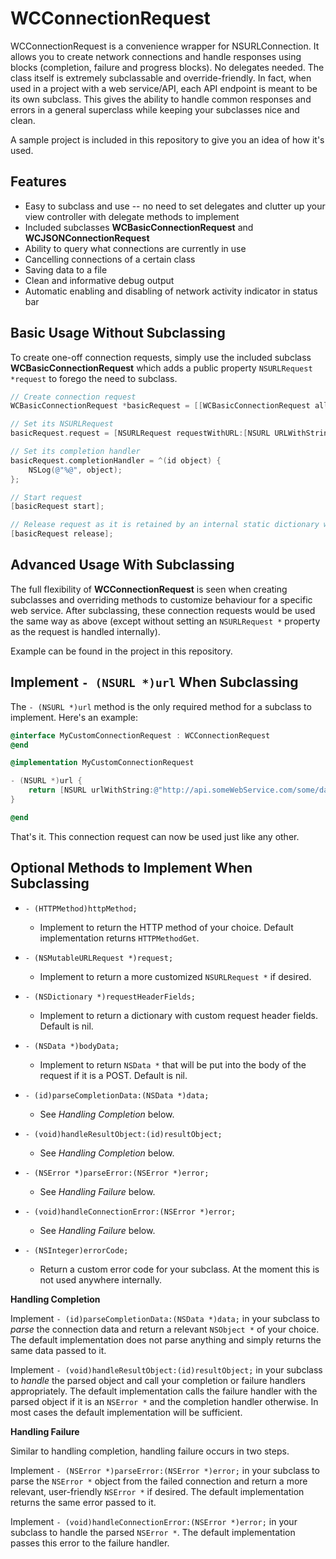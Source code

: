 WCConnectionRequest
===================

WCConnectionRequest is a convenience wrapper for NSURLConnection. It allows you to create network connections and handle responses using blocks (completion, failure and progress blocks). No delegates needed. The class itself is extremely subclassable and override-friendly. In fact, when used in a project with a web service/API, each API endpoint is meant to be its own subclass. This gives the ability to handle common responses and errors in a general superclass while keeping your subclasses nice and clean.

A sample project is included in this repository to give you an idea of how it's used.

Features
--------
* Easy to subclass and use -- no need to set delegates and clutter up your view controller with delegate methods to implement
* Included subclasses **WCBasicConnectionRequest** and **WCJSONConnectionRequest**
* Ability to query what connections are currently in use
* Cancelling connections of a certain class
* Saving data to a file
* Clean and informative debug output
* Automatic enabling and disabling of network activity indicator in status bar

Basic Usage Without Subclassing
-------------------------------

To create one-off connection requests, simply use the included subclass **WCBasicConnectionRequest** which adds a public property `NSURLRequest *request` to forego the need to subclass.

```objective-c
// Create connection request
WCBasicConnectionRequest *basicRequest = [[WCBasicConnectionRequest alloc] init];

// Set its NSURLRequest
basicRequest.request = [NSURLRequest requestWithURL:[NSURL URLWithString:@"http://www.google.com"]];

// Set its completion handler
basicRequest.completionHandler = ^(id object) {
	NSLog(@"%@", object);
};

// Start request
[basicRequest start];

// Release request as it is retained by an internal static dictionary which keeps track of all connection requests
[basicRequest release];
```
	
Advanced Usage With Subclassing
-------------------------------

The full flexibility of **WCConnectionRequest** is seen when creating subclasses and overriding methods to customize behaviour for a specific web service. After subclassing, these connection requests would be used the same way as above (except without setting an `NSURLRequest *` property as the request is handled internally).

Example can be found in the project in this repository.

Implement `- (NSURL *)url` When Subclassing
-------------------------------------------

The `- (NSURL *)url` method is the only required method for a subclass to implement. Here's an example:

```objective-c
@interface MyCustomConnectionRequest : WCConnectionRequest
@end

@implementation MyCustomConnectionRequest

- (NSURL *)url {
	return [NSURL urlWithString:@"http://api.someWebService.com/some/data"];
}

@end
```
	
That's it. This connection request can now be used just like any other.
	
Optional Methods to Implement When Subclassing
----------------------------------------------

* `- (HTTPMethod)httpMethod;`
  * Implement to return the HTTP method of your choice. Default implementation returns `HTTPMethodGet`.

* `- (NSMutableURLRequest *)request;`
  * Implement to return a more customized `NSURLRequest *` if desired.

* `- (NSDictionary *)requestHeaderFields;`
  * Implement to return a dictionary with custom request header fields. Default is nil.

* `- (NSData *)bodyData;`
  * Implement to return `NSData *` that will be put into the body of the request if it is a POST. Default is nil.

* `- (id)parseCompletionData:(NSData *)data;`
  * See *Handling Completion* below.

* `- (void)handleResultObject:(id)resultObject;`
  * See *Handling Completion* below.

* `- (NSError *)parseError:(NSError *)error;`
  * See *Handling Failure* below.

* `- (void)handleConnectionError:(NSError *)error;`
  * See *Handling Failure* below.

* `- (NSInteger)errorCode;`
	* Return a custom error code for your subclass. At the moment this is not used anywhere internally.

**Handling Completion**

Implement `- (id)parseCompletionData:(NSData *)data;` in your subclass to *parse* the connection data and return a relevant `NSObject *` of your choice. The default implementation does not parse anything and simply returns the same data passed to it.

Implement `- (void)handleResultObject:(id)resultObject;` in your subclass to *handle* the parsed object and call your completion or failure handlers appropriately. The default implementation calls the failure handler with the parsed object if it is an `NSError *` and the completion handler otherwise. In most cases the default implementation will be sufficient.

**Handling Failure**

Similar to handling completion, handling failure occurs in two steps.

Implement `- (NSError *)parseError:(NSError *)error;` in your subclass to parse the `NSError *` object from the failed connection and return a more relevant, user-friendly `NSError *` if desired. The default implementation returns the same error passed to it.

Implement `- (void)handleConnectionError:(NSError *)error;` in your subclass to handle the parsed `NSError *`. The default implementation passes this error to the failure handler.
